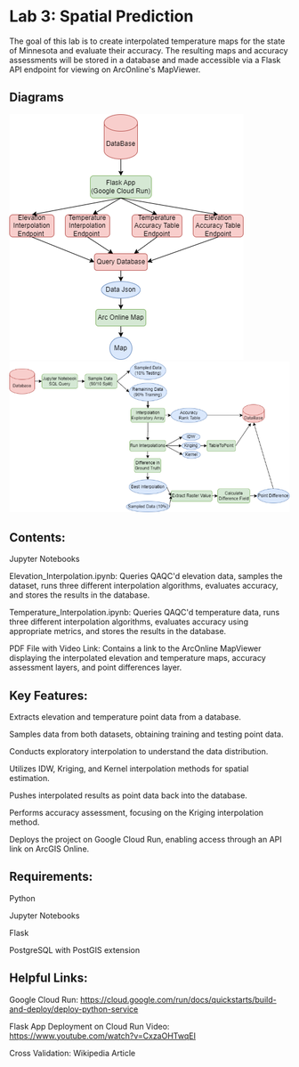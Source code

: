# Lab 3: Spatial Prediction

The goal of this lab is to create interpolated temperature maps for the state of Minnesota and evaluate their accuracy. The resulting maps and accuracy assessments will be stored in a database and made accessible via a Flask API endpoint for viewing on ArcOnline's MapViewer.

## Diagrams
![alt text](WebAPPLaure.drawio.png)
![alt text](overalllab3laure.drawio.png)

## Contents:

Jupyter Notebooks

Elevation_Interpolation.ipynb: Queries QAQC'd elevation data, samples the dataset, runs three different interpolation algorithms, evaluates accuracy, and stores the results in the database.

Temperature_Interpolation.ipynb: Queries QAQC'd temperature data, runs three different interpolation algorithms, evaluates accuracy using appropriate metrics, and stores the results in the database.

PDF File with Video Link: Contains a link to the ArcOnline MapViewer displaying the interpolated elevation and temperature maps, accuracy assessment layers, and point differences layer.

## Key Features:

Extracts elevation and temperature point data from a database.

Samples data from both datasets, obtaining training and testing point data.

Conducts exploratory interpolation to understand the data distribution.

Utilizes IDW, Kriging, and Kernel interpolation methods for spatial estimation.

Pushes interpolated results as point data back into the database.

Performs accuracy assessment, focusing on the Kriging interpolation method.

Deploys the project on Google Cloud Run, enabling access through an API link on ArcGIS Online.

## Requirements:

Python

Jupyter Notebooks

Flask

PostgreSQL with PostGIS extension

## Helpful Links:

Google Cloud Run: https://cloud.google.com/run/docs/quickstarts/build-and-deploy/deploy-python-service

Flask App Deployment on Cloud Run Video: https://www.youtube.com/watch?v=CxzaOHTwqEI

Cross Validation: Wikipedia Article